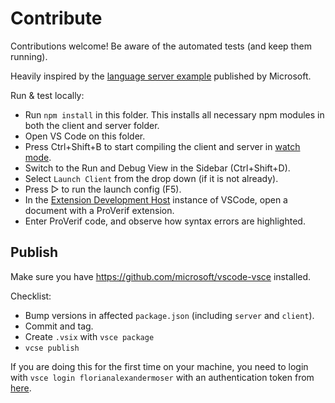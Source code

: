 # Contribute

Contributions welcome! Be aware of the automated tests (and keep them running).

Heavily inspired by the [language server example](https://code.visualstudio.com/api/language-extensions/language-server-extension-guide) published by Microsoft. 

Run & test locally:

- Run `npm install` in this folder. This installs all necessary npm modules in both the client and server folder.
- Open VS Code on this folder.
- Press Ctrl+Shift+B to start compiling the client and server in [watch mode](https://code.visualstudio.com/docs/editor/tasks#:~:text=The%20first%20entry%20executes,the%20HelloWorld.js%20file.).
- Switch to the Run and Debug View in the Sidebar (Ctrl+Shift+D).
- Select `Launch Client` from the drop down (if it is not already).
- Press ▷ to run the launch config (F5).
- In the [Extension Development Host](https://code.visualstudio.com/api/get-started/your-first-extension#:~:text=Then%2C%20inside%20the%20editor%2C%20press%20F5.%20This%20will%20compile%20and%20run%20the%20extension%20in%20a%20new%20Extension%20Development%20Host%20window.) instance of VSCode, open a document with a ProVerif extension.
- Enter ProVerif code, and observe how syntax errors are highlighted.


## Publish

Make sure you have https://github.com/microsoft/vscode-vsce installed.

Checklist:
- Bump versions in affected `package.json` (including `server` and `client`).
- Commit and tag.
- Create `.vsix` with `vsce package`
- `vcse publish`

If you are doing this for the first time on your machine, you need to login with `vsce login florianalexandermoser` with an authentication token from [here](https://famoser.visualstudio.com/_usersSettings/tokens). 
